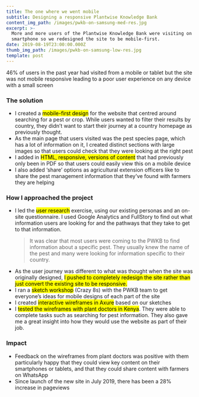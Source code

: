 ```yaml
---
title: The one where we went mobile
subtitle: Designing a responsive Plantwise Knowledge Bank
content_img_path: /images/pwkb-on-samsung-med-res.jpg
excerpt: >-
  More and more users of the Plantwise Knowledge Bank were visiting on a
  smartphone so we redesigned the site to be mobile-first.
date: 2019-08-19T23:00:00.000Z
thumb_img_path: /images/pwkb-on-samsung-low-res.jpg
template: post
---
```

<section class="content case-study-detail">
			<p>46% of users in the past year had visited from a mobile or tablet but the site was not mobile responsive leading to a poor user experience on any device with a small screen</p>
			</section>

<section class="content case-study-detail">
<h3>The solution</h3>
			<ul>
				<li>I created a <mark>mobile-first design</mark> for the website that centred around searching for a pest or crop. While users wanted to filter their results by country, they didn’t want to start their journey at a country homepage as previously thought.</li>
				<li>As the main page that users visited was the pest species page, which has a lot of information on it, I created distinct sections with large images so that users could check that they were looking at the right pest</li>
				<li>I added in <mark>HTML, responsive, versions of content</mark> that had previously only been in PDF so that users could easily view this on a mobile device</li>
				<li>I also added ‘share’ options as agricultural extension officers like to share the pest management information that they’ve found with farmers they are helping</li>
			</ul>
			</section>

<section class="content case-study-detail">
			<h3>How I approached the project</h3>
			<ul>
			<li>I led the <mark>user research</mark> exercise, using our existing personas and an on-site questionnaire. I used Google Analytics and FullStory to find out what information users are looking for and the pathways that they take to get to that information.
</li>
			<blockquote>It was clear that most users were coming to the PWKB to find information about a specific pest. They usually knew the name of the pest and many were looking for information specific to their country.</blockquote>
            <li>As the user journey was different to what was thought when the site was originally designed, <mark>I pushed to completely redesign the site rather than just convert the existing site to be responsive.</mark></li>
			<li>I ran a <mark>sketch workshop</mark> (Crazy 8s) with the PWKB team to get everyone’s ideas for mobile designs of each part of the site</li>
			<li>I created <mark>interactive wireframes in Axure</mark> based on our sketches</li>
			<li>I <mark>tested the wireframes with plant doctors in Kenya</mark>. They were able to complete tasks such as searching for pest information. They also gave me a great insight into how they would use the website as part of their job.
</li>
			</ul>
			</section>

<section class="content case-study-detail">
			<h3>Impact</h3>
			<ul>
				<li>Feedback on the wireframes from plant doctors was positive with them particularly happy that they could view key content on their smartphones or tablets, and that they could share content with farmers on WhatsApp</li>
				<li>Since launch of the new site in July 2019, there has been a 28% increase in pageviews</li>
			</ul>
			</section>
